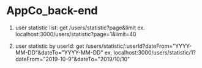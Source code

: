 # AppCo_back-end

1.  user statistic list:
    get /users/statistic?page&limit
    ex. localhost:3000/users/statistic?page=1&limit=40

2.  user statistic by userId:
    get /users/statistic/:userId?dateFrom="YYYY-MM-DD"&dateTo="YYYY-MM-DD"
    ex. localhost:3000/users/statistic/1?dateFrom="2019-10-9"&dateTo="2019/10/10"
